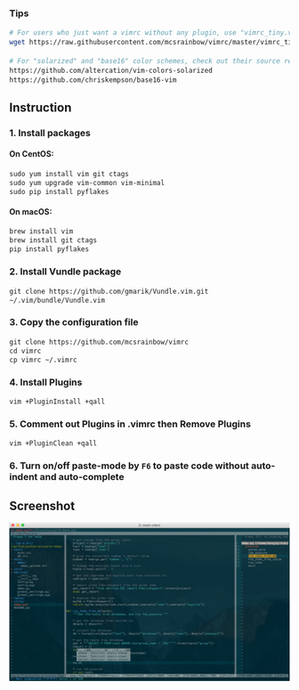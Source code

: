 ### Tips

```bash
# For users who just want a vimrc without any plugin, use "vimrc_tiny.vim" instead:
wget https://raw.githubusercontent.com/mcsrainbow/vimrc/master/vimrc_tiny.vim -o ~/.vimrc

# For "solarized" and "base16" color schemes, check out their source repositories for advanced usage:
https://github.com/altercation/vim-colors-solarized
https://github.com/chriskempson/base16-vim
```

## Instruction

### 1. Install packages

#### On CentOS:

```
sudo yum install vim git ctags
sudo yum upgrade vim-common vim-minimal
sudo pip install pyflakes
```

#### On macOS:

```
brew install vim
brew install git ctags
pip install pyflakes
```

### 2. Install Vundle package

```
git clone https://github.com/gmarik/Vundle.vim.git ~/.vim/bundle/Vundle.vim
```

### 3. Copy the configuration file

```
git clone https://github.com/mcsrainbow/vimrc
cd vimrc
cp vimrc ~/.vimrc
```

### 4. Install Plugins

```
vim +PluginInstall +qall
```

### 5. Comment out Plugins in .vimrc then Remove Plugins

```
vim +PluginClean +qall
```

### 6. Turn on/off paste-mode by `F6` to paste code without auto-indent and auto-complete

## Screenshot

![image](screenshot.png)

